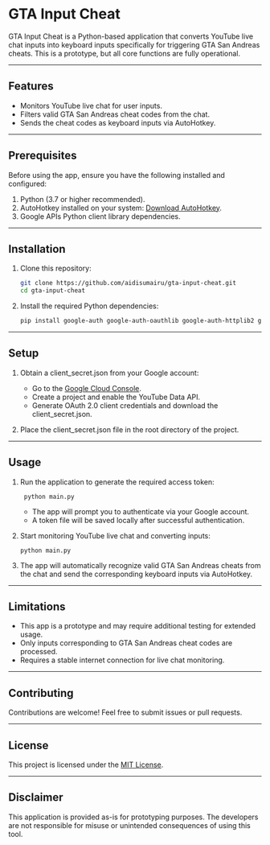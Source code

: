# GTA Input Cheat

GTA Input Cheat is a Python-based application that converts YouTube live chat inputs into keyboard inputs specifically for triggering GTA San Andreas cheats. This is a prototype, but all core functions are fully operational.

---

## Features

- Monitors YouTube live chat for user inputs.
- Filters valid GTA San Andreas cheat codes from the chat.
- Sends the cheat codes as keyboard inputs via AutoHotkey.

---

## Prerequisites

Before using the app, ensure you have the following installed and configured:

1. Python (3.7 or higher recommended).
2. AutoHotkey installed on your system: [Download AutoHotkey](https://www.autohotkey.com/).
3. Google APIs Python client library dependencies.

---

## Installation

1. Clone this repository:
   ```bash
   git clone https://github.com/aidisumairu/gta-input-cheat.git
   cd gta-input-cheat
2. Install the required Python dependencies:
    ```bash
    pip install google-auth google-auth-oauthlib google-auth-httplib2 google-api-python-client

---

## Setup
1. Obtain a client_secret.json from your Google account:

    - Go to the [Google Cloud Console](https://console.cloud.google.com/).
    - Create a project and enable the YouTube Data API.
    - Generate OAuth 2.0 client credentials and download the client_secret.json.
2. Place the client_secret.json file in the root directory of the project.

---

## Usage
1. Run the application to generate the required access token:

        python main.py

    - The app will prompt you to authenticate via your Google account.
    - A token file will be saved locally after successful authentication.
2.  Start monitoring YouTube live chat and converting inputs:

        python main.py
3. The app will automatically recognize valid GTA San Andreas cheats from the chat and send the corresponding keyboard inputs via AutoHotkey.

---

## Limitations
- This app is a prototype and may require additional testing for extended usage.
- Only inputs corresponding to GTA San Andreas cheat codes are processed.
- Requires a stable internet connection for live chat monitoring.

---

## Contributing
Contributions are welcome! Feel free to submit issues or pull requests.

---

## License
This project is licensed under the [MIT License](https://opensource.org/license/mit).

---

## Disclaimer
This application is provided as-is for prototyping purposes. The developers are not responsible for misuse or unintended consequences of using this tool.